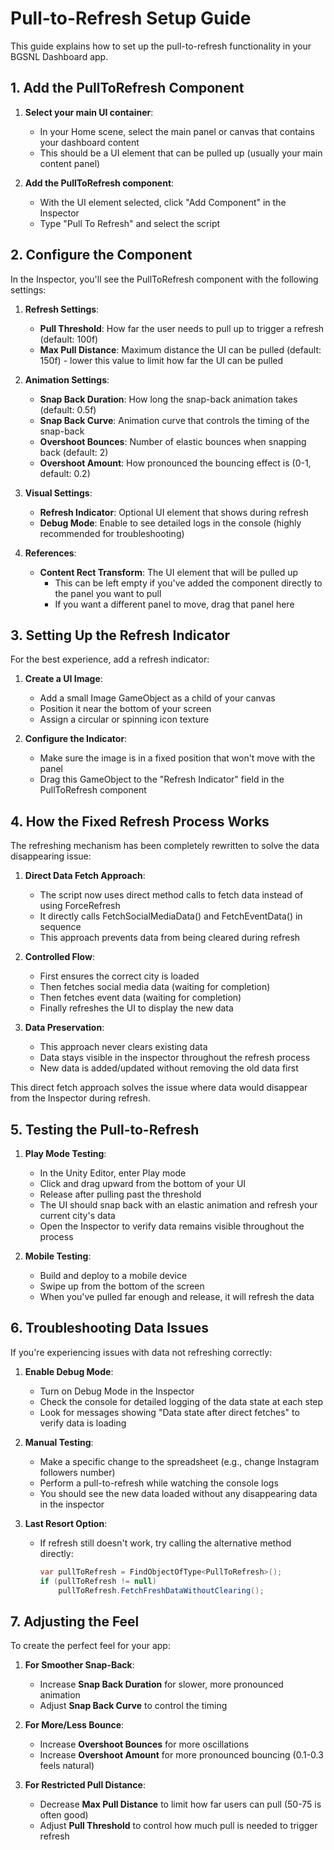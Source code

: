 # Pull-to-Refresh Setup Guide

This guide explains how to set up the pull-to-refresh functionality in your BGSNL Dashboard app.

## 1. Add the PullToRefresh Component

1. **Select your main UI container**:
   - In your Home scene, select the main panel or canvas that contains your dashboard content
   - This should be a UI element that can be pulled up (usually your main content panel)

2. **Add the PullToRefresh component**:
   - With the UI element selected, click "Add Component" in the Inspector
   - Type "Pull To Refresh" and select the script

## 2. Configure the Component

In the Inspector, you'll see the PullToRefresh component with the following settings:

1. **Refresh Settings**:
   - **Pull Threshold**: How far the user needs to pull up to trigger a refresh (default: 100f)
   - **Max Pull Distance**: Maximum distance the UI can be pulled (default: 150f) - lower this value to limit how far the UI can be pulled

2. **Animation Settings**:
   - **Snap Back Duration**: How long the snap-back animation takes (default: 0.5f)
   - **Snap Back Curve**: Animation curve that controls the timing of the snap-back
   - **Overshoot Bounces**: Number of elastic bounces when snapping back (default: 2)
   - **Overshoot Amount**: How pronounced the bouncing effect is (0-1, default: 0.2)

3. **Visual Settings**:
   - **Refresh Indicator**: Optional UI element that shows during refresh
   - **Debug Mode**: Enable to see detailed logs in the console (highly recommended for troubleshooting)

4. **References**:
   - **Content Rect Transform**: The UI element that will be pulled up
     - This can be left empty if you've added the component directly to the panel you want to pull
     - If you want a different panel to move, drag that panel here

## 3. Setting Up the Refresh Indicator

For the best experience, add a refresh indicator:

1. **Create a UI Image**:
   - Add a small Image GameObject as a child of your canvas
   - Position it near the bottom of your screen
   - Assign a circular or spinning icon texture

2. **Configure the Indicator**:
   - Make sure the image is in a fixed position that won't move with the panel
   - Drag this GameObject to the "Refresh Indicator" field in the PullToRefresh component

## 4. How the Fixed Refresh Process Works

The refreshing mechanism has been completely rewritten to solve the data disappearing issue:

1. **Direct Data Fetch Approach**:
   - The script now uses direct method calls to fetch data instead of using ForceRefresh
   - It directly calls FetchSocialMediaData() and FetchEventData() in sequence
   - This approach prevents data from being cleared during refresh
   
2. **Controlled Flow**:
   - First ensures the correct city is loaded
   - Then fetches social media data (waiting for completion)
   - Then fetches event data (waiting for completion)
   - Finally refreshes the UI to display the new data
   
3. **Data Preservation**:
   - This approach never clears existing data
   - Data stays visible in the inspector throughout the refresh process
   - New data is added/updated without removing the old data first

This direct fetch approach solves the issue where data would disappear from the Inspector during refresh.

## 5. Testing the Pull-to-Refresh

1. **Play Mode Testing**:
   - In the Unity Editor, enter Play mode
   - Click and drag upward from the bottom of your UI
   - Release after pulling past the threshold
   - The UI should snap back with an elastic animation and refresh your current city's data
   - Open the Inspector to verify data remains visible throughout the process

2. **Mobile Testing**:
   - Build and deploy to a mobile device
   - Swipe up from the bottom of the screen
   - When you've pulled far enough and release, it will refresh the data

## 6. Troubleshooting Data Issues

If you're experiencing issues with data not refreshing correctly:

1. **Enable Debug Mode**:
   - Turn on Debug Mode in the Inspector
   - Check the console for detailed logging of the data state at each step
   - Look for messages showing "Data state after direct fetches" to verify data is loading

2. **Manual Testing**:
   - Make a specific change to the spreadsheet (e.g., change Instagram followers number)
   - Perform a pull-to-refresh while watching the console logs
   - You should see the new data loaded without any disappearing data in the inspector

3. **Last Resort Option**:
   - If refresh still doesn't work, try calling the alternative method directly:
     ```csharp
     var pullToRefresh = FindObjectOfType<PullToRefresh>();
     if (pullToRefresh != null)
         pullToRefresh.FetchFreshDataWithoutClearing();
     ```

## 7. Adjusting the Feel

To create the perfect feel for your app:

1. **For Smoother Snap-Back**:
   - Increase **Snap Back Duration** for slower, more pronounced animation
   - Adjust **Snap Back Curve** to control the timing

2. **For More/Less Bounce**:
   - Increase **Overshoot Bounces** for more oscillations
   - Increase **Overshoot Amount** for more pronounced bouncing (0.1-0.3 feels natural)

3. **For Restricted Pull Distance**:
   - Decrease **Max Pull Distance** to limit how far users can pull (50-75 is often good)
   - Adjust **Pull Threshold** to control how much pull is needed to trigger refresh 